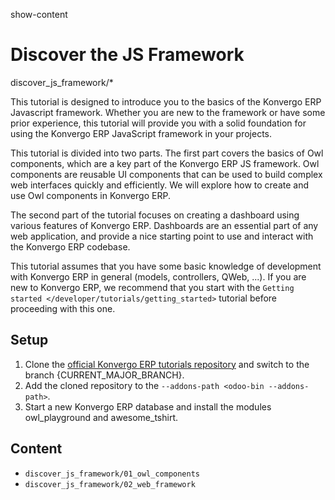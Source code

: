 show-content  

# Discover the JS Framework

<div class="toctree" titlesonly="" glob="">

discover_js_framework/\*

</div>

This tutorial is designed to introduce you to the basics of the Konvergo ERP
Javascript framework. Whether you are new to the framework or have some
prior experience, this tutorial will provide you with a solid foundation
for using the Konvergo ERP JavaScript framework in your projects.

This tutorial is divided into two parts. The first part covers the
basics of Owl components, which are a key part of the Konvergo ERP JS framework.
Owl components are reusable UI components that can be used to build
complex web interfaces quickly and efficiently. We will explore how to
create and use Owl components in Konvergo ERP.

The second part of the tutorial focuses on creating a dashboard using
various features of Konvergo ERP. Dashboards are an essential part of any web
application, and provide a nice starting point to use and interact with
the Konvergo ERP codebase.

This tutorial assumes that you have some basic knowledge of development
with Konvergo ERP in general (models, controllers, QWeb, ...). If you are new to
Konvergo ERP, we recommend that you start with the
`Getting started </developer/tutorials/getting_started>` tutorial before
proceeding with this one.

## Setup

1.  Clone the [official Konvergo ERP tutorials
    repository](https://github.com/odoo/tutorials) and switch to the
    branch <span class="title-ref">{CURRENT_MAJOR_BRANCH}</span>.
2.  Add the cloned repository to the
    `--addons-path <odoo-bin --addons-path>`.
3.  Start a new Konvergo ERP database and install the modules
    <span class="title-ref">owl_playground</span> and
    <span class="title-ref">awesome_tshirt</span>.

## Content

- `discover_js_framework/01_owl_components`
- `discover_js_framework/02_web_framework`
